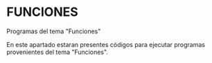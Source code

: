 # FUNCIONES
Programas del tema "Funciones"

En este apartado estaran presentes códigos  para ejecutar programas provenientes del tema "Funciones".
